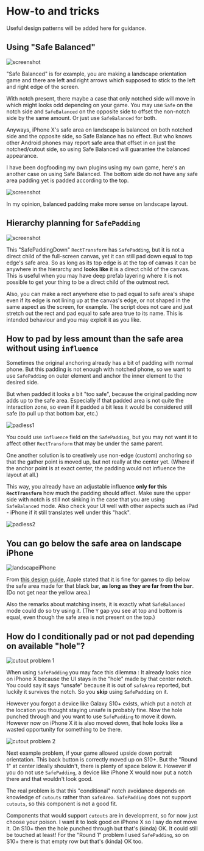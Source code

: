 # How-to and tricks

Useful design patterns will be added here for guidance.

## Using "Safe Balanced"

![screenshot](images/safe-balanced-1.gif)

"Safe Balanced" is for example, you are making a landscape orientation game and there are left and right arrows which supposed to stick to the left and right edge of the screen.

With notch present, there maybe a case that only notched side will move in which might looks odd depending on your game. You may use `Safe` on the notch side and `SafeBalanced` on the opposite side to offset the non-notch side by the same amount. Or just use `SafeBalanced` for both.

Anyways, iPhone X's safe area on landscape is balanced on both notched side and the opposite side, so Safe Balance has no effect. But who knows other Android phones may report safe area that offset in on just the notched/cutout side, so using Safe Balanced will guarantee the balanced appearance.

I have been dogfooding my own plugins using my own game, here's an another case on using Safe Balanced. The bottom side do not have any safe area padding yet is padded according to the top.

![screenshot](images/safe-balanced-2.jpg)

In my opinion, balanced padding make more sense on landscape layout.

## Hierarchy planning for `SafePadding`

![screenshot](images/safe-padding-tricks.png)

This "SafePaddingDown" `RectTransform` has `SafePadding`, but it is not a direct child of the full-screen canvas, yet it can still pad down equal to top edge's safe area. So as long as its top edge is at the top of canvas it can be anywhere in the hierarchy and **looks like** it is a direct child of the canvas. This is useful when you may have deep prefab layering where it is not possible to get your thing to be a direct child of the outmost rect.

Also, you can make a rect anywhere else to pad equal to safe area's shape even if its edge is not lining up at the canvas's edge, or not shaped in the same aspect as the screen, for example. The script does not care and just stretch out the rect and pad equal to safe area true to its name. This is intended behaviour and you may exploit it as you like.

## How to pad by less amount than the safe area without using `influence`

Sometimes the original anchoring already has a bit of padding with normal phone. But this padding is not enough with notched phone, so we want to use `SafePadding` on outer element and anchor the inner element to the desired side.

But when padded it looks a bit "too safe", because the original padding now adds up to the safe area. Especially if that padded area is not quite the interaction zone, so even if it padded a bit less it would be considered still safe (to pull up that bottom bar, etc.)

![padless1](images/too-much-padding-1.gif)

You could use `influence` field on the `SafePadding`, but you may not want it to affect other `RectTransform` that may be under the same parent.

One another solution is to creatively use non-edge (custom) anchoring so that the gather point is moved up, but not really at the center yet. (Where if the anchor point is at exact center, the padding would not influence the layout at all.)

This way, you already have an adjustable influence **only for this `RectTransform`** how much the padding should affect. Make sure the upper side with notch is still not sinking in the case that you are using `SafeBalanced` mode. Also check your UI well with other aspects such as iPad - iPhone if it still translates well under this "hack".

![padless2](images/too-much-padding-2.gif)

## You can go below the safe area on landscape iPhone

![landscapeiPhone](images/landscape-iphone.png)

From [this design guide](https://developer.apple.com/design/human-interface-guidelines/ios/visual-design/adaptivity-and-layout/), Apple stated that it is fine for games to dip below the safe area made for that black bar, **as long as they are far from the bar**. (Do not get near the yellow area.)

Also the remarks about matching insets, it is exactly what `SafeBalanced` mode could do so try using it. (The `Y` gap you see at top and bottom is equal, even though the safe area is not present on the top.)

## How do I conditionally pad or not pad depending on available "hole"?

![cutout problem 1](images/cutout-problem-1.jpg)

When using `SafePadding` you may face this dilemma : It already looks nice on iPhone X because the UI stays in the "hole" made by that center notch. You could say it says "unsafe" because it is out of `safeArea` reported, but luckily it survives the notch. So you **skip** using `SafePadding` on it.

However you forgot a device like Galaxy S10+ exists, which put a notch at the location you thought staying unsafe is probably fine. Now the hole punched through and you want to use `SafePadding` to move it down. However now on iPhone X it is also moved down, that hole looks like a wasted opportunity for something to be there.

![cutout problem 2](images/cutout-problem-2.jpg)

Next example problem, if your game allowed upside down portrait orientation. This back button is correctly moved up on S10+. But the "Round 1" at center ideally shouldn't, there is plenty of space below it. However if you do not use `SafePadding`, a device like iPhone X would now put a notch there and that wouldn't look good.

The real problem is that this "conditional" notch avoidance depends on knowledge of `cutouts` rather than `safeArea`. `SafePadding` does not support `cutouts`, so this component is not a good fit.

Components that would support `cutouts` are in development, so for now just choose your poison. I want it to look good on iPhone X so I say do not move it. On S10+ then the hole punched through but that's (kinda) OK. It could still be touched at least! For the "Round 1" problem I used `SafePadding`, so on S10+ there is that empty row but that's (kinda) OK too.